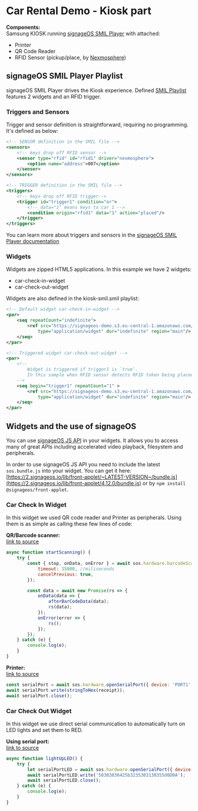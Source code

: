 # Car Rental Demo - Kiosk part

**Components:**  
Samsung KIOSK running [signageOS SMIL Player](https://github.com/signageos/smil-player) with attached:

- Printer
- QR Code Reader
- RFID Sensor (pickup/place, by [Nexmosphere](http://nexmosphere.com/))


## signageOS SMIL Player Playlist

signageOS SMIL Player drives the Kiosk experience. Defined [SMIL Playlist](kiosk-smil.smil) features 2 widgets and an RFID trigger.

### Triggers and Sensors

Trigger and sensor definition is straightforward, requiring no programming. It's defined as below:

``` xml
<!-- SENSOR definition in the SMIL file -->
<sensors>
    <!-- keys drop off RFID sensor -->
    <sensor type="rfid" id="rfid1" driver="nexmosphere">
        <option name="address">007</option>
    </sensor>
</sensors>

<!-- TRIGGER definition in the SMIL file -->
<triggers>
    <!-- keys drop off RFID trigger-->
    <trigger id="trigger1" condition="or">
        <!-- data="1" means keys to car 1 -->
        <condition origin="rfid1" data="1" action="placed"/>
    </trigger>
</triggers>
```

You can learn more about triggers and sensors in the [signageOS SMIL Player documentation](https://docs.signageos.io/category/smil-guides/smil-guides/smil-docs-guides)

### Widgets

Widgets are zipped HTML5 applications. In this example we have 2 widgets:

- car-check-in-widget
- car-check-out-widget

Widgets are also defined in the kiosk-smil.smil playlist:

``` xml
<!-- Default widget car-check-in-widget -->
<par>
    <seq repeatCount="indefinite">
        <ref src="https://signageos-demo.s3.eu-central-1.amazonaws.com/smil/demo/car-rental-sensors/kiosk/car-check-in-widget.zip" 
            type="application/widget" dur="indefinite" region="main"/>
    </seq>
</par>

<!-- Triggered widget car-check-out-widget -->
<par>
    <!-- 
        Widget is triggered if trigger1 is `true`.
        In this sample when RFID sensor detects RFID token being placed on the RFID antenna.
    -->
    <seq begin="trigger1" repeatCount="1" >
        <ref src="https://signageos-demo.s3.eu-central-1.amazonaws.com/smil/demo/car-rental-sensors/kiosk/car-check-out-widget.zip" 
            type="application/widget" dur="indefinite" region="main"/>
    </seq>
</par>
```

## Widgets and the use of signageOS

You can use [signageOS JS API](https://sdk.docs.signageos.io/api/js/content/latest/js-api-introduction) in your widgets. It allows you to access many of great APIs including accelerated video playback, filesystem and peripherals.

In order to use signageOS JS API you need to include the latest `sos.bundle.js` into your widget. You can get it here: [https://2.signageos.io/lib/front-applet/~LATEST-VERSION~/bundle.js](https://2.signageos.io/lib/front-applet/4.12.0/bundle.js) or by `npm install @signageos/front-applet`.

### Car Check In Widget

In this widget we used QR code reader and Printer as peripherals. Using them is as simple as calling these few lines of code:

**QR/Barcode scanner:**  
[link to source](car-check-in-widget/src/barcodeScanner.js)

``` js
async function startScanning() {
    try {
        const { stop, onData, onError } = await sos.hardware.barcodeScanner.start({
            timeout: 15000, //miliseconds
            cancelPrevious: true,
        });

        const data = await new Promise(rs => {
            onData(data => {
                afterBarCodeData(data);
                rs(data);
            });
            onError(error => {
                rs();
            });
        });
    } catch (e) {
        console.log(e);
    }
}
```

**Printer:**  
[link to source](car-check-in-widget/src/printer.js)

``` js
const serialPort = await sos.hardware.openSerialPort({ device: 'PORT1', baudRate: 9600 });
await serialPort.write(stringToHex(receipt));
await serialPort.close();
```

### Car Check Out Widget

In this widget we use direct serial communication to automatically turn on LED lights and set them to RED.

**Using serial port:**  
[link to source](car-check-out-widget/src/ledlights.js)

``` js
async function lightUpLED() {
	try {
		let serialPortLED = await sos.hardware.openSerialPort({ device: 'PORT2', baudRate: 115200 });
		await serialPortLED.write('58303036425b3235303130355d0D0A');
		await serialPortLED.close();
	} catch (e) {
		console.log(e);
	}
}
```